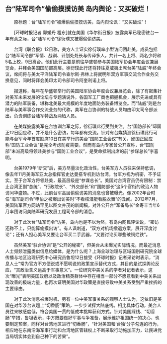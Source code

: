 ## 台“陆军司令”偷偷摸摸访美 岛内舆论：又买破烂！
　　原标题：台“陆军司令”被爆偷偷摸摸访美，岛内舆论讽：“又买破烂”！

　　[环球时报记者 郭媛丹 程东]就在美国《华尔街日报》披露美军已秘密驻台一年有余之际，台“陆军司令”徐衍璞又被爆偷偷访美。

　　台湾《联合报》12日称，美方人士证实徐衍璞率小型访问团赴美，成员包括台“陆军司令部”军情、战训、计划处处长与传译多人，共计一名上将、两名少将和5名上校，9日离台。他们此行主要是前往华盛顿参与美国陆军协会年度会议兼展览会，并拜会美国国防部高层。徐衍璞此行还将转往夏威夷出席台美“陆威”年终会议，席间将与美太平洋陆军司令查尔斯·弗林上将就明年双方军事交流合作业务交换意见，同时将拜会美印太司令部司令阿奎利诺上将。

　　报道称，每年在华盛顿举行的美国陆军协会年度会议兼展览会，除了有密集针对美军未来发展的论坛与专题演说外，各国军工厂商也把握机会，展示先进或具有潜力的陆军装备，堪称北美最大规模的年度地面防务装备博览会。而“陆威”则是台陆军与美军事合作交流业务的代称，美军在台协训的特战人员均由印太司令部派出，负责训练台陆军特战及两栖人员。

　　在美媒披露美军在台协训台军之际，徐衍璞此行受到关注。台“国防部长”邱国正12日回应称，并不是什么密访，每年都有交流。针对有台媒猜测徐衍璞此行可能与台军今年首度缺席10日在美举行的美台“国防工业会议”有关，邱国正回应称“国防工业会议”是完全考虑防疫需要。然而有岛内专家曾公开宣称，台“国防部”未派高级将领赴美参与“国防工业会议”，是受命抵制出席的前“参谋总长”李喜明。

　　台美1979年“断交”后，美方尽量淡化政治性，台美军方人员往来保持低调，像去年11月美海军亚太总指挥官史达曼搭专机到访台湾，台军方视为机密，不予证实。至于台军方将领赴美，最高层级是“参谋总长”。美国对台湾官员仍有限制：禁止台湾正副“总统”、“行政院长”、“外交部长”和“国防部长”这5个官衔的政治人物访问华盛顿。不过，此前台军高层偷偷访美的消息也曾被曝光。像2002年台时任“海军副司令”申伯之被爆出访美时“不看核潜艇看脱衣舞”的丑闻。2012年7月，美国陆军官方网站罕见以图文并茂的新闻稿，对外公开台“军备局长”金寿丰当年6月率团访问美陆军研究发展工程司令部的消息。

　　对于此次台“陆军司令”访美，岛内也是不以为然。有岛内网民评论说，“密访还称不上，只能算偷摸出访”。有人讽刺道，“双方对机场撤退方案，展开深度讨论”；还有人担心美军又要让台军买二手武器，“又要讨论买哪些破铜烂铁”。

　　虽然美军“驻台协训”是“公开的秘密”，但美台从未曝光实际情况。而最近消息人士频频泄露类似信息给媒体，是为什么呢？上海全球治理与区域国别研究院全球传播与地区治理研究中心研究员鲁坦12日接受《环球时报》记者采访时表示，“消息人士”常为官方不方便说或不愿明说的政策宣示替代方式，其目的是试探舆论反应，“其政治含义远高于军事意义”。一位研究中美关系的学者对记者表示，这次“曝光”表明美国政府以及政治精英群体中存在相当一部分不愿意看到中美关系出现改善的极端力量，也再次证明美国对华政策是直接导致中美关系受到严重挫折的主要缘由。

　　对于此次消息被爆时机，另有一位中美军事关系的观察人士认为，这依旧是美国在对华涉台议题上“切香肠”策略，一步步试探大陆底线。相比具体行动，美台人员往来敏感度低，符合美国一贯的低成本挑衅获利方式。针对美国踩线、“切香肠”举措，鲁坦表示，中方既要做好军事斗争准备，展示维护祖国统一的决心，也要制定预案，同样对台湾地区进行“切香肠”，“针对美国和‘台独’分子勾连的行为，相应地在东南沿海军事行动和台湾地区管辖权上不断采取行动施加压力，让民进党当局切实体会到自己种下的苦果”。

